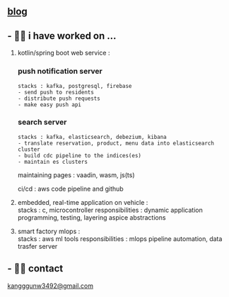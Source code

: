 ## [blog](https://r3g492.github.io/skills-github-pages/)

## - 🐱‍🚀 i have worked on ...  
1. kotlin/spring boot web service :  
    ### push notification server
       stacks : kafka, postgresql, firebase
       - send push to residents
       - distribute push requests
       - make easy push api
     
    ### search server
       stacks : kafka, elasticsearch, debezium, kibana
       - translate reservation, product, menu data into elasticsearch cluster
       - build cdc pipeline to the indices(es)
       - maintain es clusters
     
    maintaining pages : vaadin, wasm, js(ts)
     
    ci/cd : aws code pipeline and github
   
3. embedded, real-time application on vehicle :  
    stacks : c, microcontroller
    responsibilities : dynamic application programming, testing, layering aspice abstractions
   
4. smart factory mlops :   
    stacks : aws ml tools 
    responsibilities : mlops pipeline automation, data trasfer server  
  
## - 🐱‍👤 contact  
kangggunw3492@gmail.com

